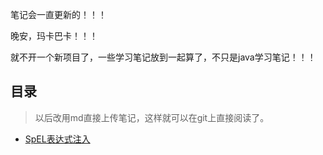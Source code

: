 笔记会一直更新的！！！

晚安，玛卡巴卡！！！

就不开一个新项目了，一些学习笔记放到一起算了，不只是java学习笔记！！！



## 目录

> 以后改用md直接上传笔记，这样就可以在git上直接阅读了。



* [SpEL表达式注入](https://github.com/Ghost2097221/security_study_notes/blob/master/SpEL%E8%A1%A8%E8%BE%BE%E5%BC%8F%E6%B3%A8%E5%85%A5.md)